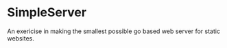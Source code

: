 SimpleServer
============

An exericise in making the smallest possible go based web server for static websites.
